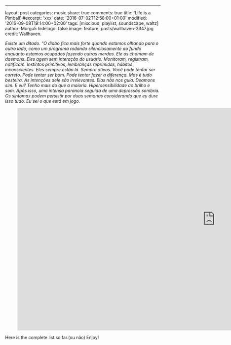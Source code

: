 ---
layout: post
categories: music
share: true
comments: true
title: 'Life is a Pimball'
#excerpt: 'xxx'
date: '2016-07-02T12:58:00+01:00'
modified: '2016-09-08T19:14:00+02:00'
tags: [mixcloud, playlist, soundscape, waltz]
author: Morgu5
hidelogo: false
image:
  feature: posts/wallhaven-3347.jpg
  credit: Wallhaven. 
  
<span class="dcap"></span><i>Existe um ditado.</i>
<i>"O diabo fica mais forte</i>
<i>quando estamos olhando
para o outro lado,</i>
<i>como um programa rodando
silenciosamente ao fundo</i>
<i>enquanto estamos ocupados
fazendo outras merdas.</i>
<i>Ele os chamam de daemons.</i>
<i>Eles agem
sem interação do usuário.</i>
<i>Monitoram, registram,
notificam.</i>
<i>Instintos primitivos,
lembranças reprimidas,</i>
<i>hábitos inconscientes.</i>
<i>Eles sempre estão lá.
Sempre ativos.</i>
<i>Você pode tentar ser correto.
Pode tentar ser bom.</i>
<i>Pode tentar fazer
a diferença.</i>
<i>Mas é tudo besteira.</i>
<i>As intenções dele
são irrelevantes.</i>
<i>Elas não nos guia.</i>
<i>Deamons sim.</i>
<i>E eu?
Tenho mais do que a maioria.</i>
<i>Hipersensibilidade
ao brilho e som.</i>
<i>Após isso,
uma intensa paranoia</i>
<i>seguida
de uma depressão sombria.</i>
<i>Os sintomas podem persistir
por duas semanas</i>
<i>considerando
que eu dure isso tudo.</i>
<i>Eu sei o que está em jogo.</i>
 <div class="text-divider"></div>
<div class="invisible no-print">
<figure>
	<iframe width="1280" height="720" src="https://www.youtube.com/embed/4AKbUm8GrbM" frameborder="0" allowfullscreen></iframe>
</figure>
</div>

Here is the complete list so far.(ou não) Enjoy!

